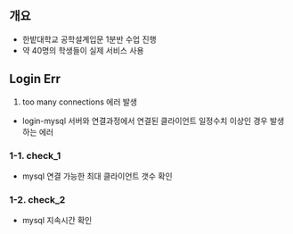 ## 개요
- 한밭대학교 공학설계입문 1분반 수업 진행
- 약 40명의 학생들이 실제 서비스 사용

## Login Err
1. too many connections 에러 발생
- login-mysql 서버와 연결과정에서 연결된 클라이언트 일정수치 이상인 경우 발생하는 에러
### 1-1. check_1
- mysql 연결 가능한 최대 클라이언트 갯수 확인
### 1-2. check_2
- mysql 지속시간 확인
